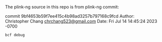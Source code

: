 The plink-ng source in this repo is from plink-ng commit:

commit 9bf4653b59f7ee415c4b98ad3257b797168c9fcd
Author: Christopher Chang <chrchang523@gmail.com>
Date:   Fri Jul 14 14:45:24 2023 -0700

    bcf debug
